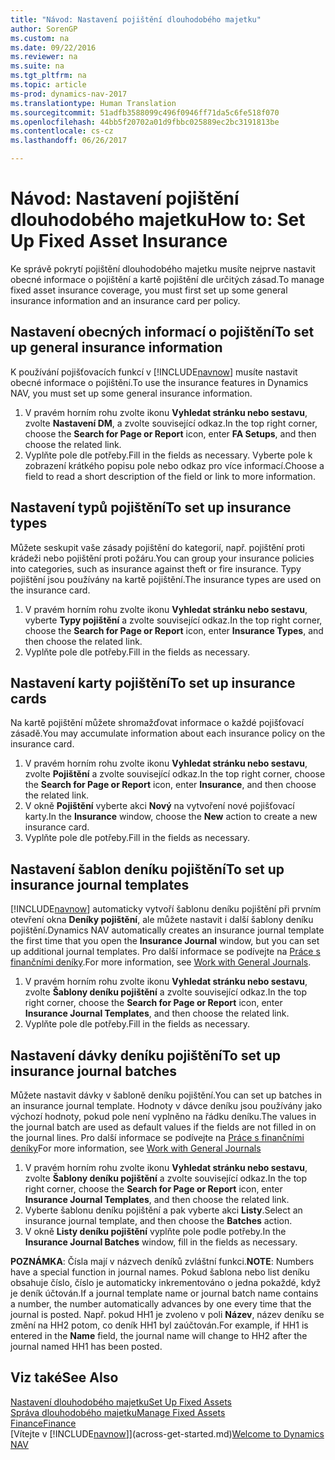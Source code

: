 ```yaml
---
title: "Návod: Nastavení pojištění dlouhodobého majetku"
author: SorenGP
ms.custom: na
ms.date: 09/22/2016
ms.reviewer: na
ms.suite: na
ms.tgt_pltfrm: na
ms.topic: article
ms-prod: dynamics-nav-2017
ms.translationtype: Human Translation
ms.sourcegitcommit: 51adfb3588099c496f0946ff71da5c6fe518f070
ms.openlocfilehash: 44bb5f20702a01d9fbbc025889ec2bc3191813be
ms.contentlocale: cs-cz
ms.lasthandoff: 06/26/2017

---
```


# <a name="how-to-set-up-fixed-asset-insurance"></a><span data-ttu-id="0c824-102">Návod: Nastavení pojištění dlouhodobého majetku</span><span class="sxs-lookup"><span data-stu-id="0c824-102">How to: Set Up Fixed Asset Insurance</span></span>
<span data-ttu-id="0c824-103">Ke správě pokrytí pojištění dlouhodobého majetku musíte nejprve nastavit obecné informace o pojištění a kartě pojištění dle určitých zásad.</span><span class="sxs-lookup"><span data-stu-id="0c824-103">To manage fixed asset insurance coverage, you must first set up some general insurance information and an insurance card per policy.</span></span>

## <a name="to-set-up-general-insurance-information"></a><span data-ttu-id="0c824-104">Nastavení obecných informací o pojištění</span><span class="sxs-lookup"><span data-stu-id="0c824-104">To set up general insurance information</span></span>  
<span data-ttu-id="0c824-105">K používání pojišťovacích funkcí v [!INCLUDE[navnow](includes/navnow_md.md)] musíte nastavit obecné informace o pojištění.</span><span class="sxs-lookup"><span data-stu-id="0c824-105">To use the insurance features in Dynamics NAV, you must set up some general insurance information.</span></span>  
1. <span data-ttu-id="0c824-106">V pravém horním rohu zvolte ikonu **Vyhledat stránku nebo sestavu**, zvolte **Nastavení DM**, a zvolte související odkaz.</span><span class="sxs-lookup"><span data-stu-id="0c824-106">In the top right corner, choose the **Search for Page or Report** icon, enter **FA Setups**, and then choose the related link.</span></span>  
2. <span data-ttu-id="0c824-107">Vyplňte pole dle potřeby.</span><span class="sxs-lookup"><span data-stu-id="0c824-107">Fill in the fields as necessary.</span></span> <span data-ttu-id="0c824-108">Vyberte pole k zobrazení krátkého popisu pole nebo odkaz pro více informací.</span><span class="sxs-lookup"><span data-stu-id="0c824-108">Choose a field to read a short description of the field or link to more information.</span></span>  

## <a name="to-set-up-insurance-types"></a><span data-ttu-id="0c824-109">Nastavení typů pojištění</span><span class="sxs-lookup"><span data-stu-id="0c824-109">To set up insurance types</span></span>  
<span data-ttu-id="0c824-110">Můžete seskupit vaše zásady pojištění do kategorií, např. pojištění proti krádeži nebo pojištění proti požáru.</span><span class="sxs-lookup"><span data-stu-id="0c824-110">You can group your insurance policies into categories, such as insurance against theft or fire insurance.</span></span> <span data-ttu-id="0c824-111">Typy pojištění jsou používány na kartě pojištění.</span><span class="sxs-lookup"><span data-stu-id="0c824-111">The insurance types are used on the insurance card.</span></span>
1. <span data-ttu-id="0c824-112">V pravém horním rohu zvolte ikonu **Vyhledat stránku nebo sestavu**, vyberte **Typy pojištění** a zvolte související odkaz.</span><span class="sxs-lookup"><span data-stu-id="0c824-112">In the top right corner, choose the **Search for Page or Report** icon, enter **Insurance Types**, and then choose the related link.</span></span>  
2. <span data-ttu-id="0c824-113">Vyplňte pole dle potřeby.</span><span class="sxs-lookup"><span data-stu-id="0c824-113">Fill in the fields as necessary.</span></span>

## <a name="to-set-up-insurance-cards"></a><span data-ttu-id="0c824-114">Nastavení karty pojištění</span><span class="sxs-lookup"><span data-stu-id="0c824-114">To set up insurance cards</span></span>  
<span data-ttu-id="0c824-115">Na kartě pojištění můžete shromažďovat informace o každé pojišťovací zásadě.</span><span class="sxs-lookup"><span data-stu-id="0c824-115">You may accumulate information about each insurance policy on the insurance card.</span></span>  
1. <span data-ttu-id="0c824-116">V pravém horním rohu zvolte ikonu **Vyhledat stránku nebo sestavu**, zvolte **Pojištění** a zvolte související odkaz.</span><span class="sxs-lookup"><span data-stu-id="0c824-116">In the top right corner, choose the **Search for Page or Report** icon, enter **Insurance**, and then choose the related link.</span></span>  
2. <span data-ttu-id="0c824-117">V okně **Pojištění** vyberte akci **Nový** na vytvoření nové pojišťovací karty.</span><span class="sxs-lookup"><span data-stu-id="0c824-117">In the **Insurance** window, choose the **New** action to create a  new insurance card.</span></span>  
3. <span data-ttu-id="0c824-118">Vyplňte pole dle potřeby.</span><span class="sxs-lookup"><span data-stu-id="0c824-118">Fill in the fields as necessary.</span></span>

## <a name="to-set-up-insurance-journal-templates"></a><span data-ttu-id="0c824-119">Nastavení šablon deníku pojištění</span><span class="sxs-lookup"><span data-stu-id="0c824-119">To set up insurance journal templates</span></span>  
<span data-ttu-id="0c824-120">[!INCLUDE[navnow](includes/navnow_md.md)] automaticky vytvoří šablonu deníku pojištění při prvním otevření okna **Deníky pojištění**, ale můžete nastavit i další šablony deníku pojištění.</span><span class="sxs-lookup"><span data-stu-id="0c824-120">Dynamics NAV automatically creates an insurance journal template the first time that you open the **Insurance Journal** window, but you can set up additional journal templates.</span></span> <span data-ttu-id="0c824-121">Pro další informace se podívejte na [Práce s finančními deníky](ui-work-general-journals.md).</span><span class="sxs-lookup"><span data-stu-id="0c824-121">For more information, see [Work with General Journals](ui-work-general-journals.md).</span></span>  
1. <span data-ttu-id="0c824-122">V pravém horním rohu zvolte ikonu **Vyhledat stránku nebo sestavu**, zvolte **Šablony deníku pojištění** a zvolte související odkaz.</span><span class="sxs-lookup"><span data-stu-id="0c824-122">In the top right corner, choose the **Search for Page or Report** icon, enter **Insurance Journal Templates**, and then choose the related link.</span></span>  
2. <span data-ttu-id="0c824-123">Vyplňte pole dle potřeby.</span><span class="sxs-lookup"><span data-stu-id="0c824-123">Fill in the fields as necessary.</span></span>

## <a name="to-set-up-insurance-journal-batches"></a><span data-ttu-id="0c824-124">Nastavení dávky deníku pojištění</span><span class="sxs-lookup"><span data-stu-id="0c824-124">To set up insurance journal batches</span></span>  
<span data-ttu-id="0c824-125">Můžete nastavit dávky v šabloně deníku pojištění.</span><span class="sxs-lookup"><span data-stu-id="0c824-125">You can set up batches in an insurance journal template.</span></span> <span data-ttu-id="0c824-126">Hodnoty v dávce deníku jsou používány jako výchozí hodnoty, pokud pole není vyplněno na řádku deníku.</span><span class="sxs-lookup"><span data-stu-id="0c824-126">The values in the journal batch are used as default values if the fields are not filled in on the journal lines.</span></span> <span data-ttu-id="0c824-127">Pro další informace se podívejte na [Práce s finančními deníky](ui-work-general-journals.md)</span><span class="sxs-lookup"><span data-stu-id="0c824-127">For more information, see [Work with General Journals](ui-work-general-journals.md)</span></span>  
1. <span data-ttu-id="0c824-128">V pravém horním rohu zvolte ikonu **Vyhledat stránku nebo sestavu**, zvolte **Šablony deníku pojištění** a zvolte související odkaz.</span><span class="sxs-lookup"><span data-stu-id="0c824-128">In the top right corner, choose the **Search for Page or Report** icon, enter **Insurance Journal Templates**, and then choose the related link.</span></span>  
2. <span data-ttu-id="0c824-129">Vyberte šablonu deníku pojištění a pak vyberte akci **Listy**.</span><span class="sxs-lookup"><span data-stu-id="0c824-129">Select an insurance journal template, and then choose the **Batches** action.</span></span>
3. <span data-ttu-id="0c824-130">V okně **Listy deníku pojištění** vyplňte pole podle potřeby.</span><span class="sxs-lookup"><span data-stu-id="0c824-130">In the **Insurance Journal Batches** window, fill in the fields as necessary.</span></span>

<span data-ttu-id="0c824-131">**POZNÁMKA**: Čísla mají v názvech deníků zvláštní funkci.</span><span class="sxs-lookup"><span data-stu-id="0c824-131">**NOTE**: Numbers have a special function in journal names.</span></span> <span data-ttu-id="0c824-132">Pokud šablona nebo list deníku obsahuje číslo, číslo je automaticky inkrementováno o jedna pokaždé, když je deník účtován.</span><span class="sxs-lookup"><span data-stu-id="0c824-132">If a journal template name or journal batch name contains a number, the number automatically advances by one every time that the journal is posted.</span></span> <span data-ttu-id="0c824-133">Např. pokud HH1 je zvoleno v poli **Název**, název deníku se změní na HH2 potom, co deník HH1 byl zaúčtován.</span><span class="sxs-lookup"><span data-stu-id="0c824-133">For example, if HH1 is entered in the **Name** field, the journal name will change to HH2 after the journal named HH1 has been posted.</span></span>

## <a name="see-also"></a><span data-ttu-id="0c824-134">Viz také</span><span class="sxs-lookup"><span data-stu-id="0c824-134">See Also</span></span>
[<span data-ttu-id="0c824-135">Nastavení dlouhodobého majetku</span><span class="sxs-lookup"><span data-stu-id="0c824-135">Set Up Fixed Assets</span></span>](fa-setup.md)  
[<span data-ttu-id="0c824-136">Správa dlouhodobého majetku</span><span class="sxs-lookup"><span data-stu-id="0c824-136">Manage Fixed Assets</span></span>](fa-manage.md)  
[<span data-ttu-id="0c824-137">Finance</span><span class="sxs-lookup"><span data-stu-id="0c824-137">Finance</span></span>](finance-setup.md)  
<span data-ttu-id="0c824-138">[Vítejte v [!INCLUDE[navnow](includes/navnow_md.md)]](across-get-started.md)</span><span class="sxs-lookup"><span data-stu-id="0c824-138">[Welcome to Dynamics NAV](across-get-started.md)</span></span>

